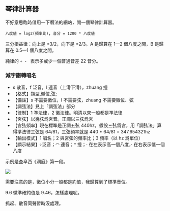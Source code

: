 ## 琴律計算器

不好意思臨時借用一下曆法的網站，開一個琴律計算器。

`八度値 = log2(頻率比)`，`音分 = 1200 * 八度値`

三分損益律：向上是 *3/2，向下是 *2/3。A 是歸算在 1—2 個八度之間，B 是歸算在 0.5—1 個八度之間。

純律的 `+ - ` 表示多或少一個普通音差 22 音分。

### 減字譜轉唱名

- s 散音，f 泛音，l 連音（上滑下滑），zhuang 撞
- 【格式】類型,徽位,弦;
- 【備註】s 不需要徽位，l 不需要弦，zhuang 不需要徽位、弦
- 【調弦法】見上「調弦法」部分
- 【律制】1 準法律，2 徽法律。明清以來一般都是準法律
- 【宮弦】以幾弦爲宮音。正調以三弦爲宮
- 【宮弦頻率】現在標準是正調五弦 440hz，假設三弦爲宮，用「調弦法」算得準法律三弦是 64/81，三弦頻率就是 440 * 64/81 = 347.654321hz
- 【輸出模式】1 唱名；2 與宮弦的頻率比；3 頻率（以 hz 爲單位）
- 【顯示結果】৹ 泛音；◠ 連音；^ 撞；· 在左表示高一個八度，· 在右表示低一個八度

示例是査阜西《洞庭》第一段。

<img src="https://pic.imgdb.cn/item/6172d1262ab3f51d911ef6dd.png">

需要注意的是，徽位小分一般都是約值，我歸算到了標準音位。

9.6 徽準確約值是 9.46，怎樣處理呢。

抓起、散音同聲暫時沒處理。